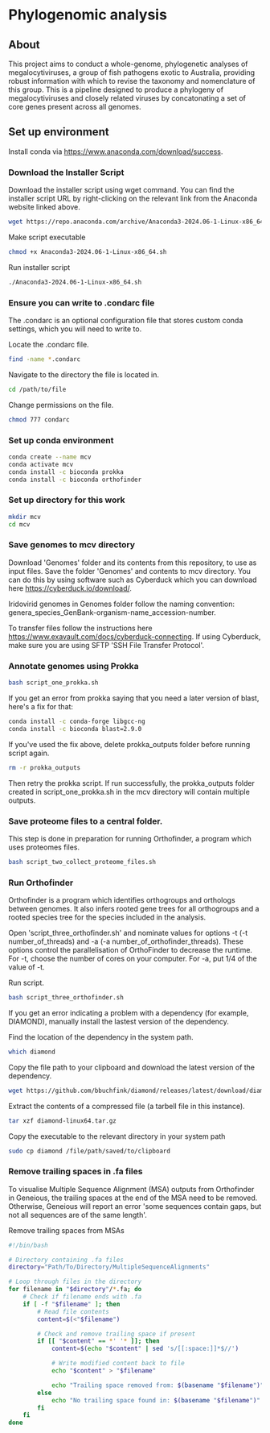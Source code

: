 # Phylogenomic analysis 

## About 
This project aims to conduct a whole-genome, phylogenetic analyses of megalocytiviruses, a group of fish pathogens exotic to Australia, providing robust information with which to revise the taxonomy and nomenclature of this group. This is a pipeline designed to produce a phylogeny of megalocytiviruses and closely related viruses by concatonating a set of core genes present across all genomes. 

## Set up environment

Install conda via https://www.anaconda.com/download/success.

### Download the Installer Script
Download the installer script using wget command. You can find the installer script URL by right-clicking on the relevant link from the Anaconda website linked above.
```bash
wget https://repo.anaconda.com/archive/Anaconda3-2024.06-1-Linux-x86_64.sh
```
Make script executable
```bash
chmod +x Anaconda3-2024.06-1-Linux-x86_64.sh
```
Run installer script
```bash
./Anaconda3-2024.06-1-Linux-x86_64.sh
```

### Ensure you can write to .condarc file
The .condarc is an optional configuration file that stores custom conda settings, which you will need to write to. 

Locate the .condarc file. 
```bash
find -name *.condarc
```
Navigate to the directory the file is located in.
```bash
cd /path/to/file
```
Change permissions on the file.

```bash
chmod 777 condarc
```

### Set up conda environment
```bash
conda create --name mcv
conda activate mcv
conda install -c bioconda prokka 
conda install -c bioconda orthofinder
```

### Set up directory for this work
```bash
mkdir mcv
cd mcv
```

### Save genomes to mcv directory

Download 'Genomes' folder and its contents from this repository, to use as input files. Save the folder 'Genomes' and contents to mcv directory. You can do this by using software such as Cyberduck which you can download here 
https://cyberduck.io/download/.

Iridovirid genomes in Genomes folder follow the naming convention: genera_species_GenBank-organism-name_accession-number.

To transfer files follow the instructions here
https://www.exavault.com/docs/cyberduck-connecting. If using Cyberduck, make sure you are using SFTP 'SSH File Transfer Protocol'.

### Annotate genomes using Prokka 

```bash
bash script_one_prokka.sh
```

If you get an error from prokka saying that you need a later version of blast, here's a fix for that:
```bash
conda install -c conda-forge libgcc-ng
conda install -c bioconda blast=2.9.0
```
If you've used the fix above, delete prokka_outputs folder before running script again.
```bash
rm -r prokka_outputs
```
Then retry the prokka script. If run successfully, the prokka_outputs folder created in script_one_prokka.sh in the mcv directory will contain multiple outputs.

### Save proteome files to a central folder.
This step is done in preparation for running Orthofinder, a program which uses proteomes files.

```bash
bash script_two_collect_proteome_files.sh
```

### Run Orthofinder 

Orthofinder is a program which identifies orthogroups and orthologs between genomes. It also infers rooted gene trees for all orthogroups and a rooted species tree for the species included in the analysis.

Open 'script_three_orthofinder.sh' and nominate values for options -t (-t number_of_threads) and -a (-a number_of_orthofinder_threads). These options control the parallelisation of OrthoFinder to decrease the runtime. For -t, choose the  number of cores on your computer. For -a, put 1/4 of the value of -t. 

Run script.

```bash
bash script_three_orthofinder.sh
```

If you get an error indicating a problem with a dependency (for example, DIAMOND), manually install the lastest version of the dependency. 

Find the location of the dependency in the system path.
```bash
which diamond 
```
Copy the file path to your clipboard and download the latest version of the dependency.

```bash
wget https://github.com/bbuchfink/diamond/releases/latest/download/diamond-linux64.tar.gz
```
Extract the contents of a compressed file (a tarbell file in this instance).
```bash
tar xzf diamond-linux64.tar.gz
```
Copy the executable to the relevant directory in your system path

```bash
sudo cp diamond /file/path/saved/to/clipboard
```

### Remove trailing spaces in .fa files 
To visualise Multiple Sequence Alignment (MSA) outputs from Orthofinder in Geneious, the trailing spaces at the end of the MSA need to be removed. Otherwise, Geneious will report an error 'some sequences contain gaps, but not all sequences are of the same length'. 

Remove trailing spaces from MSAs
```bash
#!/bin/bash

# Directory containing .fa files
directory="Path/To/Directory/MultipleSequenceAlignments"

# Loop through files in the directory
for filename in "$directory"/*.fa; do
    # Check if filename ends with .fa
    if [ -f "$filename" ]; then
        # Read file contents
        content=$(<"$filename")

        # Check and remove trailing space if present
        if [[ "$content" == *' '* ]]; then
            content=$(echo "$content" | sed 's/[[:space:]]*$//')

            # Write modified content back to file
            echo "$content" > "$filename"

            echo "Trailing space removed from: $(basename "$filename")"
        else
            echo "No trailing space found in: $(basename "$filename")"
        fi
    fi
done
